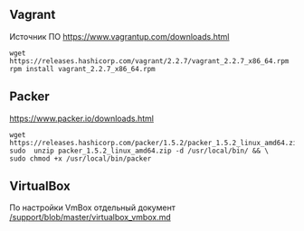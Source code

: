 ## Vagrant  
Источник ПО https://www.vagrantup.com/downloads.html  
```
wget https://releases.hashicorp.com/vagrant/2.2.7/vagrant_2.2.7_x86_64.rpm  
rpm install vagrant_2.2.7_x86_64.rpm  
```
## Packer  
https://www.packer.io/downloads.html  
```
wget https://releases.hashicorp.com/packer/1.5.2/packer_1.5.2_linux_amd64.zip  
sudo  unzip packer_1.5.2_linux_amd64.zip -d /usr/local/bin/ && \
sudo chmod +x /usr/local/bin/packer
```
## VirtualBox  
По настройки VmBox отдельный документ [/support/blob/master/virtualbox_vmbox.md](https://github.com/dbudakov/support/blob/master/virtualbox_vmbox.md)  
